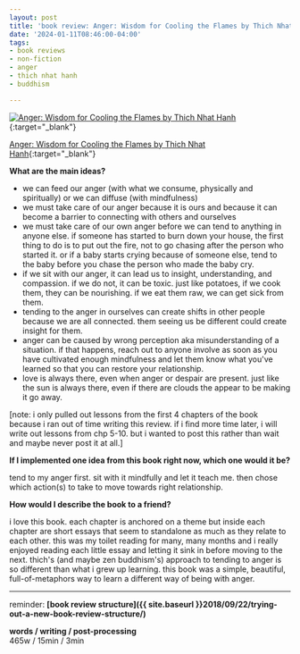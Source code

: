 ```yaml
---
layout: post
title: 'book review: Anger: Wisdom for Cooling the Flames by Thich Nhat Hanh'
date: '2024-01-11T08:46:00-04:00'
tags:
- book reviews
- non-fiction
- anger
- thich nhat hanh
- buddhism

--- 
```



[![Anger: Wisdom for Cooling the Flames by Thich Nhat Hanh](https://images-na.ssl-images-amazon.com/images/S/compressed.photo.goodreads.com/books/1631501820i/95734.jpg)](https://www.goodreads.com/book/show/95734.Anger){:target="_blank"}

[Anger: Wisdom for Cooling the Flames by Thich Nhat Hanh](https://www.goodreads.com/book/show/95734.Anger){:target="_blank"}

<b>What are the main ideas?</b> 

* we can feed our anger (with what we consume, physically and spiritually) or we can diffuse (with mindfulness)
* we must take care of our anger because it is ours and because it can become a barrier to connecting with others and ourselves
* we must take care of our own anger before we can tend to anything in anyone else. if someone has started to burn down your house, the first thing to do is to put out the fire, not to go chasing after the person who started it. or if a baby starts crying because of someone else, tend to the baby before you chase the person who made the baby cry. 
* if we sit with our anger, it can lead us to insight, understanding, and compassion. if we do not, it can be toxic. just like potatoes, if we cook them, they can be nourishing. if we eat them raw, we can get sick from them. 
* tending to the anger in ourselves can create shifts in other people because we are all connected. them seeing us be different could create insight for them. 
* anger can be caused by wrong perception aka misunderstanding of a situation. if that happens, reach out to anyone involve as soon as you have cultivated enough mindfulness and let them know what you've learned so that you can restore your relationship. 
* love is always there, even when anger or despair are present. just like the sun is always there, even if there are clouds the appear to be making it go away. 

[note: i only pulled out lessons from the first 4 chapters of the book because i ran out of time writing this review. if i find more time later, i will write out lessons from chp 5-10. but i wanted to post this rather than wait and maybe never post it at all.]



<b>If I implemented one idea from this book right now, which one would it be?</b>

tend to my anger first. sit with it mindfully and let it teach me. then chose which action(s) to take to move towards right relationship. 


<b>How would I describe the book to a friend?</b>

i love this book. each chapter is anchored on a theme but inside each chapter are short essays that seem to standalone as much as they relate to each other. this was my toilet reading for many, many months and i really enjoyed reading each little essay and letting it sink in before moving to the next. thich's (and maybe zen buddhism's) approach to tending to anger is so different than what i grew up learning. this book was a simple, beautiful, full-of-metaphors way to learn a different way of being with anger. 


---

reminder: **[book review structure]({{ site.baseurl }}2018/09/22/trying-out-a-new-book-review-structure/)**


<!-- &#042; = asterisk -->
<!-- &#039; = single quote '-->

**words / writing / post-processing**  
465w / 15min / 3min